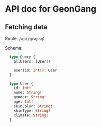 # API doc for GeonGang

## Fetching data

Route: `/api/graphql`

Schema:
```graphql
  type Query {
    allUsers: [User]!

    user(id: Int!): User
  }

  type User {
    id: Int!
    name: String!
    gender: String!
    age: Int!
    skinColor: String!
    skinType: String!
    climate: String!
  }
```

